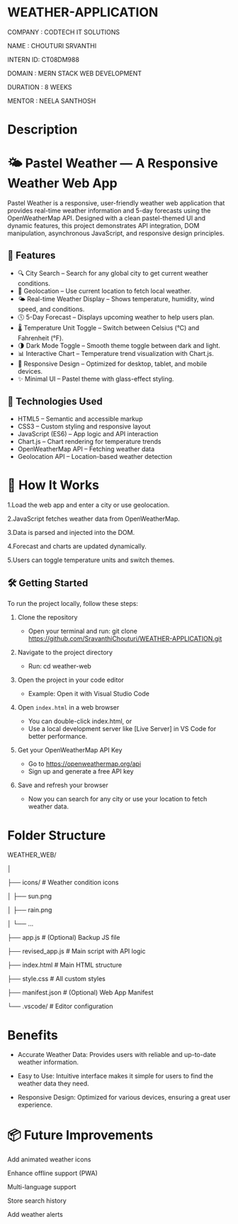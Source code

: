# WEATHER-APPLICATION

COMPANY  : CODTECH IT SOLUTIONS

NAME     : CHOUTURI SRVANTHI

INTERN ID: CT08DM988

DOMAIN   : MERN STACK WEB DEVELOPMENT

DURATION : 8 WEEKS

MENTOR   : NEELA SANTHOSH


# Description
# 🌤️ Pastel Weather — A Responsive Weather Web App

Pastel Weather is a responsive, user-friendly weather web application that provides real-time weather information and 5-day forecasts using the OpenWeatherMap API. Designed with a clean pastel-themed UI and dynamic features, this project demonstrates API integration, DOM manipulation, asynchronous JavaScript, and responsive design principles.

## 📌 Features

- 🔍 City Search – Search for any global city to get current weather conditions.
- 📍 Geolocation – Use current location to fetch local weather.
- 🌤️ Real-time Weather Display – Shows temperature, humidity, wind speed, and conditions.
- 🕔 5-Day Forecast – Displays upcoming weather to help users plan.
- 🌡️ Temperature Unit Toggle – Switch between Celsius (°C) and Fahrenheit (°F).
- 🌗 Dark Mode Toggle – Smooth theme toggle between dark and light.
- 📊 Interactive Chart – Temperature trend visualization with Chart.js.
- 📱 Responsive Design – Optimized for desktop, tablet, and mobile devices.
- ✨ Minimal UI – Pastel theme with glass-effect styling.

## 🔧 Technologies Used

- HTML5 – Semantic and accessible markup
- CSS3 – Custom styling and responsive layout
- JavaScript (ES6) – App logic and API interaction
- Chart.js – Chart rendering for temperature trends
- OpenWeatherMap API – Fetching weather data
- Geolocation API – Location-based weather detection

# 🚀 How It Works

1.Load the web app and enter a city or use geolocation.

2.JavaScript fetches weather data from OpenWeatherMap.

3.Data is parsed and injected into the DOM.

4.Forecast and charts are updated dynamically.

5.Users can toggle temperature units and switch themes.

## 🛠️ Getting Started

To run the project locally, follow these steps:

1. Clone the repository
   - Open your terminal and run:
          git clone https://github.com/SravanthiChouturi/WEATHER-APPLICATION.git
     

2. Navigate to the project directory
   - Run:
          cd weather-web
     

3. Open the project in your code editor
   - Example: Open it with Visual Studio Code

4. Open `index.html` in a web browser
   - You can double-click index.html, or
   - Use a local development server like [Live Server] in VS Code for better performance.

5. Get your OpenWeatherMap API Key
   - Go to https://openweathermap.org/api
   - Sign up and generate a free API key

6. Save and refresh your browser
   - Now you can search for any city or use your location to fetch weather data.

     
  # Folder Structure
  
 WEATHER_WEB/
 
│

├── icons/                        # Weather condition icons

│      ├── sun.png

│      ├── rain.png

│      └── ...

├── app.js                        # (Optional) Backup JS file

├── revised_app.js                # Main script with API logic

├── index.html                    # Main HTML structure

├── style.css                     # All custom styles

├── manifest.json                 # (Optional) Web App Manifest

└── .vscode/                      # Editor configuration

  
# Benefits

- Accurate Weather Data: Provides users with reliable and up-to-date weather information.
  
- Easy to Use: Intuitive interface makes it simple for users to find the weather data they need.
  
- Responsive Design: Optimized for various devices, ensuring a great user experience.

# 📦 Future Improvements

Add animated weather icons

Enhance offline support (PWA)

Multi-language support

Store search history

Add weather alerts


